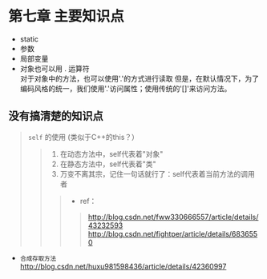 # 第七章 主要知识点 
- static
- 参数
- 局部变量
- 对象也可以用 . 运算符   
对于对象中的方法，也可以使用'.'的方式进行读取
但是，在默认情况下，为了编码风格的统一，我们使用'.'访问属性；使用传统的'[]'来访问方法。

## 没有搞清楚的知识点
> `self` 的使用 (类似于C++的this？）
>>1. 在动态方法中，self代表着"对象"
>>2. 在静态方法中，self代表着"类"
>>3. 万变不离其宗，记住一句话就行了：self代表着当前方法的调用者
>>>- ref：
>>>>http://blog.csdn.net/fww330666557/article/details/43232593
>>>>http://blog.csdn.net/fightper/article/details/6836550

- `合成存取方法`
http://blog.csdn.net/huxu981598436/article/details/42360997
